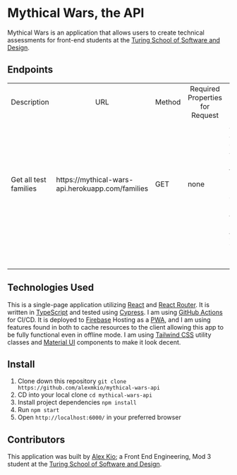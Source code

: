 # Mythical Wars, the API

Mythical Wars is an application that allows users to create technical assessments for front-end students at the [Turing School of Software and Design](https://turing.io/).

## Endpoints

<table>
  <tr>
    <td align="center">Description</td>
    <td align="center">URL</td>
    <td align="center">Method</td>
    <td align="center">Required Properties for Request</td>
    <td align="center">Sample Successful Response</td>
  </tr>
  <tr>
    <td>Get all test families</td>
    <td>https://mythical-wars-api.herokuapp.com/families</td>
    <td>GET</td>
    <td>none</td>
    <td>an array of all family objects<br />{ [ { id: 1, mod: 2, tests: [ 1, 2 ], title: "Kitties", datasets: [ "dataset #1", "dataset #2" ] }, ... ] }</td>
  </tr>
  <tr>
    <td></td>
    <td></td>
    <td></td>
    <td></td>
    <td></td>
  </tr>
  <tr>
    <td></td>
    <td></td>
    <td></td>
    <td></td>
    <td></td>
  </tr>
  <tr>
    <td></td>
    <td></td>
    <td></td>
    <td></td>
    <td></td>
  </tr>
  <tr>
    <td></td>
    <td></td>
    <td></td>
    <td></td>
    <td></td>
  </tr>
  <tr>
    <td></td>
    <td></td>
    <td></td>
    <td></td>
    <td></td>
  </tr>
  <tr>
    <td></td>
    <td></td>
    <td></td>
    <td></td>
    <td></td>
  </tr>
  <tr>
    <td></td>
    <td></td>
    <td></td>
    <td></td>
    <td></td>
  </tr>
  <tr>
    <td></td>
    <td></td>
    <td></td>
    <td></td>
    <td></td>
  </tr>
</table>

## Technologies Used
This is a single-page application utilizing [React](https://reactjs.org/) and [React Router](https://reactrouter.com/). It is written in [TypeScript](https://www.typescriptlang.org/) and tested using [Cypress](https://www.cypress.io/). I am using [GitHub Actions](https://github.com/features/actions) for CI/CD. It is deployed to [Firebase](https://firebase.google.com/) Hosting as a [PWA](https://web.dev/progressive-web-apps/), and I am using features found in both to cache resources to the client allowing this app to be fully functional even in offline mode. I am using [Tailwind CSS](https://tailwindcss.com/) utility classes and [Material UI](https://mui.com/) components to make it look decent.

## Install
1. Clone down this repository `git clone https://github.com/alexmkio/mythical-wars-api`
2. CD into your local clone `cd mythical-wars-api`
3. Install project dependencies `npm install`
4. Run `npm start`
5. Open `http://localhost:6000/` in your preferred browser

## Contributors
This application was built by [Alex Kio](https://github.com/alexmkio/); a Front End Engineering, Mod 3 student at the [Turing School of Software and Design](https://turing.io/).
